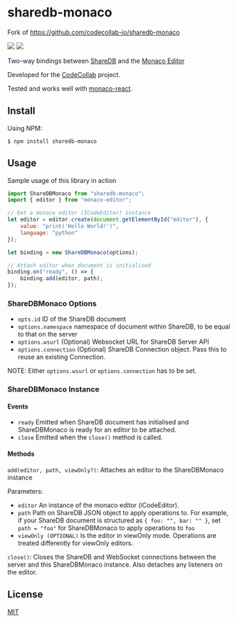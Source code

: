 # sharedb-monaco

Fork of https://github.com/codecollab-io/sharedb-monaco

[![](https://img.shields.io/npm/v/sharedb-monaco)](https://github.com/Portatolova/sharedb-monaco/blob/master/LICENSE)
[![](https://img.shields.io/github/license/codecollab-io/sharedb-monaco)](https://github.com/Portatolova/sharedb-monaco/blob/master/LICENSE)

Two-way bindings between [ShareDB](https://github.com/share/sharedb) and the [Monaco Editor](https://github.com/microsoft/monaco-editor)

Developed for the [CodeCollab](https://codecollab.io) project.

Tested and works well with [monaco-react](https://github.com/suren-atoyan/monaco-react).

## Install
Using NPM:
```
$ npm install sharedb-monaco
```

## Usage

Sample usage of this library in action
```Javascript
import ShareDBMonaco from "sharedb-monaco";
import { editor } from "monaco-editor";

// Get a monaco editor (ICodeEditor) instance
let editor = editor.create(document.getElementById("editor"), {
    value: "print('Hello World!')",
    language: "python"
});

let binding = new ShareDBMonaco(options);

// Attach editor when document is initialised
binding.on("ready", () => {
    binding.add(editor, path);
});

```

### ShareDBMonaco Options
  * `opts.id` ID of the ShareDB document
  * `options.namespace` namespace of document within ShareDB, to be equal to that on the server
  * `options.wsurl` (Optional) Websocket URL for ShareDB Server API
  * `options.connection` (Optional) ShareDB Connection object. Pass this to reuse an existing Connection.

NOTE: Either `options.wsurl` or `options.connection` has to be set.

### ShareDBMonaco Instance
#### Events
  * `ready` Emitted when ShareDB document has initialised and ShareDBMonaco is ready for an editor to be attached.
  * `close` Emitted when the `close()` method is called.

#### Methods
`add(editor, path, viewOnly?)`:
Attaches an editor to the ShareDBMonaco instance

Parameters:
  * `editor` An instance of the monaco editor (iCodeEditor).
  * `path` Path on ShareDB JSON object to apply operations to. For example, if your ShareDB document is structured as ```{ foo: "", bar: "" }```, set ```path = "foo"``` for ShareDBMonaco to apply operations to ```foo```
  * `viewOnly (OPTIONAL)` Is the editor in viewOnly mode. Operations are treated differently for viewOnly editors.

`close()`: Closes the ShareDB and WebSocket connections between the server and this ShareDBMonaco instance. Also detaches any listeners on the editor.


## License
[MIT](https://github.com/codecollab-io/sharedb-monaco/blob/master/LICENSE)